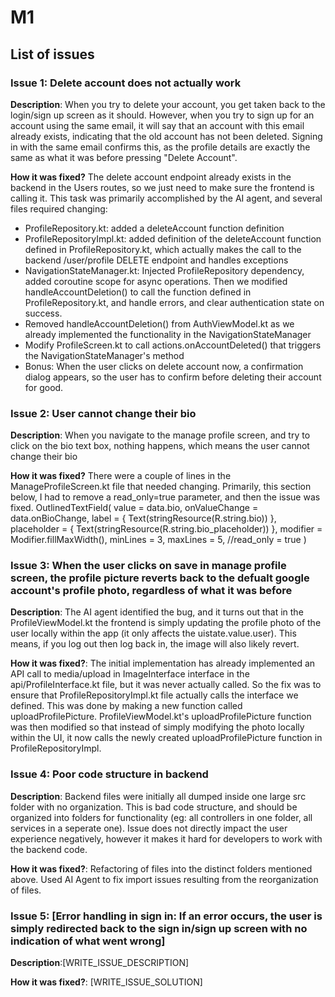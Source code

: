 # M1

## List of issues

### Issue 1: Delete account does not actually work

**Description**: When you try to delete your account, you get taken back to the login/sign up screen as it should. However, when you try to sign up for an account using the same email, it will say that an account with this email already exists, indicating that the old account has not been deleted. Signing in with the same email confirms this, as the profile details are exactly the same as what it was before pressing "Delete Account".

**How it was fixed?** The delete account endpoint already exists in the backend in the Users routes, so we just need to make sure the frontend is calling it. This task was primarily accomplished by the AI agent, and several files required changing:
-  ProfileRepository.kt: added a deleteAccount function definition
-  ProfileRepositoryImpl.kt: added definition of the deleteAccount function defined in ProfileRepository.kt, which actually makes the call to the backend /user/profile DELETE endpoint and handles exceptions
-  NavigationStateManager.kt: Injected ProfileRepository dependency, added coroutine scope for async operations. Then we modified handleAccountDeletion() to call the function defined in ProfileRepository.kt, and handle errors, and clear authentication state on success.
- Removed handleAccountDeletion() from AuthViewModel.kt as we already implemented the functionality in the NavigationStateManager
- Modify ProfileScreen.kt to call actions.onAccountDeleted() that triggers the NavigationStateManager's method
- Bonus: When the user clicks on delete account now, a confirmation dialog appears, so the user has to confirm before deleting their account for good.

### Issue 2: User cannot change their bio

**Description**: When you navigate to the manage profile screen, and try to click on the bio text box, nothing happens, which means the user cannot change their bio

**How it was fixed?** There were a couple of lines in the ManageProfileScreen.kt file that needed changing. Primarily, this section below, I had to remove a read_only=true parameter, and then the issue was fixed.
OutlinedTextField(
                value = data.bio,
                onValueChange = data.onBioChange,
                label = { Text(stringResource(R.string.bio)) },
                placeholder = { Text(stringResource(R.string.bio_placeholder)) },
                modifier = Modifier.fillMaxWidth(),
                minLines = 3,
                maxLines = 5,
                //read_only = true
            )

### Issue 3: When the user clicks on save in manage profile screen, the profile picture reverts back to the defualt google account's profile photo, regardless of what it was before

**Description**: The AI agent identified the bug, and it turns out that in the ProfileViewModel.kt the frontend is simply updating the profile photo of the user locally within the app (it only affects the uistate.value.user). This means, if you log out then log back in, the image will also likely revert.

**How it was fixed?**: The initial implementation has already implemented an API call to media/upload in ImageInterface interface in the api/ProfileInterface.kt file, but it was never actually called. So the fix was to ensure that ProfileRepositoryImpl.kt file actually calls the interface we defined. This was done by making a new function called uploadProfilePicture. ProfileViewModel.kt's uploadProfilePicture function was then modified so that instead of simply modifying the photo locally within the UI, it now calls the newly created uploadProfilePicture function in ProfileRepositoryImpl.


### Issue 4: Poor code structure in backend

**Description**: Backend files were initially all dumped inside one large src folder with no organization. This is bad code structure, and should be organized into folders for functionality (eg: all controllers in one folder, all services in a seperate one). Issue does not directly impact the user experience negatively, however it makes it hard for developers to work with the backend code.

**How it was fixed?**: Refactoring of files into the distinct folders mentioned above. Used AI Agent to fix import issues resulting from the reorganization of files.


### Issue 5: [Error handling in sign in: If an error occurs, the user is simply redirected back to the sign in/sign up screen with no indication of what went wrong]

**Description**:[WRITE_ISSUE_DESCRIPTION]

**How it was fixed?**: [WRITE_ISSUE_SOLUTION]
